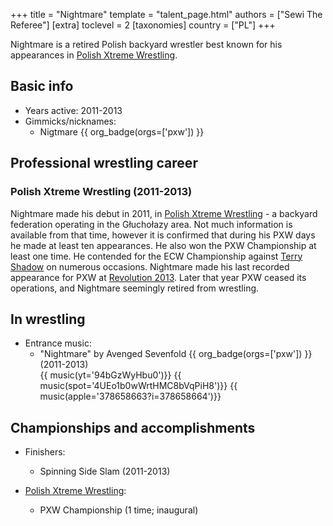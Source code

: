 +++
title = "Nightmare"
template = "talent_page.html"
authors = ["Sewi The Referee"]
[extra]
toclevel = 2
[taxonomies]
country = ["PL"]
+++

Nightmare is a retired Polish backyard wrestler best known for his appearances in [Polish Xtreme Wrestling](@/o/pxw.md).

## Basic info

* Years active: 2011-2013
* Gimmicks/nicknames:
  - Nigtmare {{ org_badge(orgs=['pxw']) }}

## Professional wrestling career

### Polish Xtreme Wrestling (2011-2013)

Nightmare made his debut in 2011, in [Polish Xtreme Wrestling](@/o/pxw.md) - a backyard federation operating in the Głuchołazy area. Not much information is available from that time, however it is confirmed that during his PXW days he made at least ten appearances. He also won the PXW Championship at least one time. He contended for the ECW Championship against [Terry Shadow](@/w/shadow.md) on numerous occasions. Nightmare made his last recorded appearance for PXW at [Revolution 2013](2013-06-23-pxw-revolution-2013.md). Later that year PXW ceased its operations, and Nightmare seemingly retired from wrestling.

## In wrestling

* Entrance music:
  - "Nightmare" by Avenged Sevenfold
 {{ org_badge(orgs=['pxw']) }} (2011-2013) <br>
 {{ music(yt='94bGzWyHbu0')}}
 {{ music(spot='4UEo1b0wWrtHMC8bVqPiH8')}}
 {{ music(apple='378658663?i=378658664')}}

## Championships and accomplishments

* Finishers:
  - Spinning Side Slam (2011-2013)

* [Polish Xtreme Wrestling](@/o/pxw.md):
  - PXW Championship (1 time; inaugural)

